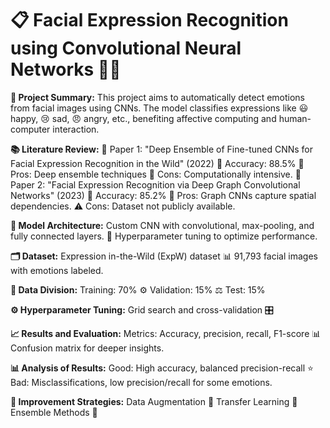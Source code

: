 # 📋 **Facial Expression Recognition using Convolutional Neural Networks** 🧑‍💻

**📝 Project Summary:**
This project aims to automatically detect emotions from facial images using CNNs. The model classifies expressions like 😃 happy, 😢 sad, 😠 angry, etc., benefiting affective computing and human-computer interaction.

**📚 Literature Review:**
📄 Paper 1: "Deep Ensemble of Fine-tuned CNNs for Facial Expression Recognition in the Wild" (2022) 🎯 Accuracy: 88.5% 🤩 Pros: Deep ensemble techniques 🤔 Cons: Computationally intensive.
📄 Paper 2: "Facial Expression Recognition via Deep Graph Convolutional Networks" (2023) 🎯 Accuracy: 85.2% 🌟 Pros: Graph CNNs capture spatial dependencies. ⚠️ Cons: Dataset not publicly available.


**🧠 Model Architecture:**
Custom CNN with convolutional, max-pooling, and fully connected layers. 🚀 Hyperparameter tuning to optimize performance.

**🗂️ Dataset:**
Expression in-the-Wild (ExpW) dataset 📊 91,793 facial images with emotions labeled.

**📂 Data Division:**
Training: 70% ⚙️ Validation: 15% ⚖️ Test: 15%

**⚙️ Hyperparameter Tuning:**
Grid search and cross-validation 🎛️

**📈 Results and Evaluation:**
Metrics: Accuracy, precision, recall, F1-score 📊 Confusion matrix for deeper insights.

**📊 Analysis of Results:**
Good: High accuracy, balanced precision-recall ⭐ Bad: Misclassifications, low precision/recall for some emotions.

**🔮 Improvement Strategies:**
Data Augmentation 🔄 Transfer Learning 🔄 Ensemble Methods 🔗
